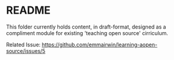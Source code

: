 # README

This folder currently holds content, in draft-format, designed as a compliment module for existing 'teaching open source' cirriculum.  

Related Issue:   https://github.com/emmairwin/learning-aopen-source/issues/5
